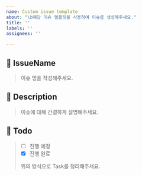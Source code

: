 ```yaml
---
name: Custom issue template
about: "\b해당 이슈 템플릿을 사용하여 이슈를 생성해주세요."
title: ''
labels: ''
assignees: ''

---
```


## 🍒 IssueName
> 이슈 명을 작성해주세요.

## 📝 Description
> 이슈에 대해 간결하게 설명해주세요.

## 🌱 Todo
> - [ ] 진행 예정 
> - [x] 진행 완료 
> 
> 위의 방식으로 Task를 정리해주세요.
